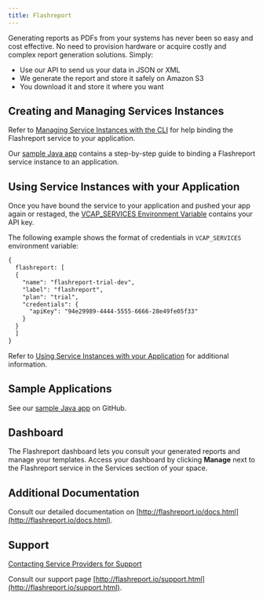 ```yaml
---
title: Flashreport
---
```


Generating reports as PDFs from your systems has never been so easy and cost effective.
No need to provision hardware or acquire costly and complex report generation solutions. Simply:

* Use our API to send us your data in JSON or XML
* We generate the report and store it safely on Amazon S3
* You download it and store it where you want


## <a id='managing'></a>Creating and Managing Services Instances ##

Refer to [Managing Service Instances with the CLI](/devguide/services/managing-services.html) for help binding the Flashreport service to your application.

Our [sample Java app](https://github.com/flashreport-io/flashreport-cf-spring) contains a step-by-step guide to binding a Flashreport service instance to an application.

## <a id='using'></a>Using Service Instances with your Application ##

Once you have bound the service to your application and pushed your app again or restaged, the [VCAP_SERVICES Environment Variable](/devguide/deploy-apps/environment-variable.html) contains your API key.

The following example shows the format of credentials in `VCAP_SERVICES` environment variable:

~~~xml
{
  flashreport: [
  {
    "name": "flashreport-trial-dev",
    "label": "flashreport",
    "plan": "trial",
    "credentials": {
      "apiKey": "94e29989-4444-5555-6666-28e49fe05f33"
    }
  }
  ]
}
~~~

Refer to [Using Service Instances with your Application](/devguide/services/adding-a-service.html#use) for additional information.

## <a id='sample-app'></a>Sample Applications ##

See our [sample Java app](https://github.com/flashreport-io/flashreport-cf-spring) on GitHub.

## <a id='dashboard'></a>Dashboard ##

The Flashreport dashboard lets you consult your generated reports and manage your templates. Access your dashboard by clicking **Manage** next to the Flashreport service in the Services section of your space.


## <a id='addl-docs'></a>Additional Documentation

Consult our detailed documentation on [http://flashreport.io/docs.html](http://flashreport.io/docs.html).

## <a id='support'></a>Support ##

[Contacting Service Providers for Support](/marketplace/contacting-service-providers-for-support.html)

Consult our support page [http://flashreport.io/support.html](http://flashreport.io/support.html).

